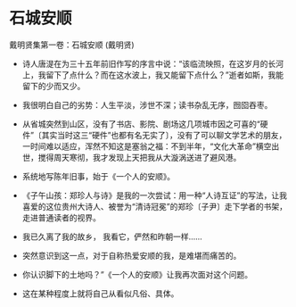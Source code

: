 # 石城安顺

戴明贤集第一卷：石城安顺 (戴明贤)

* 诗人唐湜在为三十五年前旧作写的序言中说：“该临流映照，在这岁月的长河上，我留下了点什么？而在这水波上，我又能留下点什么？”逝者如斯，我能留下的少而又少。

* 我很明白自己的劣势：人生平淡，涉世不深；读书杂乱无序，囫囵吞枣。

* 从省城突然到山区，没有了书店、影院、剧场这几项城市因之可喜的“硬件”〔其实当时这三“硬件”也都有名无实了〕，没有了可以聊文学艺术的朋友，一时间难以适应，浑然不知这是塞翁之福：不到半年，“文化大革命”横空出世，搅得周天寒彻，我才发现上天把我从大漩涡送进了避风港。

* 系统地写陈年旧事，始于《一个人的安顺》。

* 《子午山孩：郑珍人与诗》是我的一次尝试：用一种“人诗互证”的写法，让我喜爱的这位贵州大诗人、被誉为“清诗冠冕”的郑珍〔子尹〕走下学者的书架，走进普通读者的视界。

* 我已久离了我的故乡， 我看它，俨然和昨朝一样……

* 突然意识到这一点，对于自称热爱安顺的我，是难堪而痛苦的。

* 你认识脚下的土地吗？”《一个人的安顺》让我再次面对这个问题。

* 这在某种程度上就将自己从看似凡俗、具体。